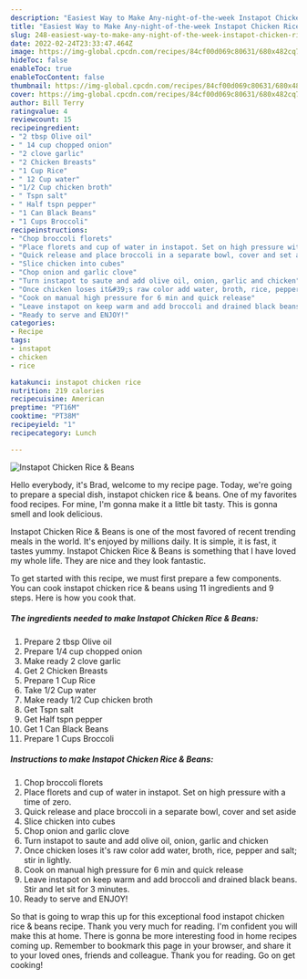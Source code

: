 ```yaml
---
description: "Easiest Way to Make Any-night-of-the-week Instapot Chicken Rice & Beans"
title: "Easiest Way to Make Any-night-of-the-week Instapot Chicken Rice & Beans"
slug: 248-easiest-way-to-make-any-night-of-the-week-instapot-chicken-rice-and-amp-beans
date: 2022-02-24T23:33:47.464Z
image: https://img-global.cpcdn.com/recipes/84cf00d069c80631/680x482cq70/instapot-chicken-rice-beans-recipe-main-photo.jpg
hideToc: false
enableToc: true
enableTocContent: false
thumbnail: https://img-global.cpcdn.com/recipes/84cf00d069c80631/680x482cq70/instapot-chicken-rice-beans-recipe-main-photo.jpg
cover: https://img-global.cpcdn.com/recipes/84cf00d069c80631/680x482cq70/instapot-chicken-rice-beans-recipe-main-photo.jpg
author: Bill Terry
ratingvalue: 4
reviewcount: 15
recipeingredient:
- "2 tbsp Olive oil"
- " 14 cup chopped onion"
- "2 clove garlic"
- "2 Chicken Breasts"
- "1 Cup Rice"
- " 12 Cup water"
- "1/2 Cup chicken broth"
- " Tspn salt"
- " Half tspn pepper"
- "1 Can Black Beans"
- "1 Cups Broccoli"
recipeinstructions:
- "Chop broccoli florets"
- "Place florets and cup of water in instapot. Set on high pressure with a time of zero."
- "Quick release and place broccoli in a separate bowl, cover and set aside"
- "Slice chicken into cubes"
- "Chop onion and garlic clove"
- "Turn instapot to saute and add olive oil, onion, garlic and chicken"
- "Once chicken loses it&#39;s raw color add water, broth, rice, pepper and salt; stir in lightly."
- "Cook on manual high pressure for 6 min and quick release"
- "Leave instapot on keep warm and add broccoli and drained black beans. Stir and let sit for 3 minutes."
- "Ready to serve and ENJOY!"
categories:
- Recipe
tags:
- instapot
- chicken
- rice

katakunci: instapot chicken rice 
nutrition: 219 calories
recipecuisine: American
preptime: "PT16M"
cooktime: "PT38M"
recipeyield: "1"
recipecategory: Lunch

---
```



![Instapot Chicken Rice & Beans](https://img-global.cpcdn.com/recipes/84cf00d069c80631/680x482cq70/instapot-chicken-rice-beans-recipe-main-photo.jpg)

Hello everybody, it's Brad, welcome to my recipe page. Today, we're going to prepare a special dish, instapot chicken rice & beans. One of my favorites food recipes. For mine, I'm gonna make it a little bit tasty. This is gonna smell and look delicious.

Instapot Chicken Rice & Beans is one of the most favored of recent trending meals in the world. It's enjoyed by millions daily. It is simple, it is fast, it tastes yummy. Instapot Chicken Rice & Beans is something that I have loved my whole life. They are nice and they look fantastic.




To get started with this recipe, we must first prepare a few components. You can cook instapot chicken rice & beans using 11 ingredients and 9 steps. Here is how you cook that.

<!--inarticleads1-->

##### The ingredients needed to make Instapot Chicken Rice & Beans:

1. Prepare 2 tbsp Olive oil
1. Prepare  1/4 cup chopped onion
1. Make ready 2 clove garlic
1. Get 2 Chicken Breasts
1. Prepare 1 Cup Rice
1. Take  1/2 Cup water
1. Make ready 1/2 Cup chicken broth
1. Get  Tspn salt
1. Get  Half tspn pepper
1. Get 1 Can Black Beans
1. Prepare 1 Cups Broccoli




<!--inarticleads2-->

##### Instructions to make Instapot Chicken Rice & Beans:

1. Chop broccoli florets
1. Place florets and cup of water in instapot. Set on high pressure with a time of zero.
1. Quick release and place broccoli in a separate bowl, cover and set aside
1. Slice chicken into cubes
1. Chop onion and garlic clove
1. Turn instapot to saute and add olive oil, onion, garlic and chicken
1. Once chicken loses it&#39;s raw color add water, broth, rice, pepper and salt; stir in lightly.
1. Cook on manual high pressure for 6 min and quick release
1. Leave instapot on keep warm and add broccoli and drained black beans. Stir and let sit for 3 minutes.
1. Ready to serve and ENJOY!



So that is going to wrap this up for this exceptional food instapot chicken rice & beans recipe. Thank you very much for reading. I'm confident you will make this at home. There is gonna be more interesting food in home recipes coming up. Remember to bookmark this page in your browser, and share it to your loved ones, friends and colleague. Thank you for reading. Go on get cooking!

